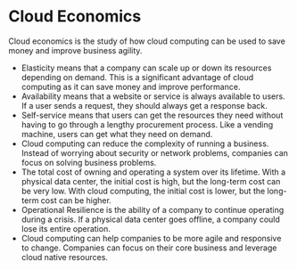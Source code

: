 # Cloud Economics
Cloud economics is the study of how cloud computing can be used to save money and improve business agility.

- Elasticity means that a company can scale up or down its resources depending on demand. This is a significant advantage of cloud computing as it can save money and improve performance.
- Availability means that a website or service is always available to users. If a user sends a request, they should always get a response back.
- Self-service means that users can get the resources they need without having to go through a lengthy procurement process. Like a vending machine, users can get what they need on demand. 
- Cloud computing can reduce the complexity of running a business. Instead of worrying about security or network problems, companies can focus on solving business problems. 
- The total cost of owning and operating a system over its lifetime. With a physical data center, the initial cost is high, but the long-term cost can be very low. With cloud computing, the initial cost is lower, but the long-term cost can be higher. 
- Operational Resilience is the ability of a company to continue operating during a crisis. If a physical data center goes offline, a company could lose its entire operation. 
- Cloud computing can help companies to be more agile and responsive to change. Companies can focus on their core business and leverage cloud native resources.